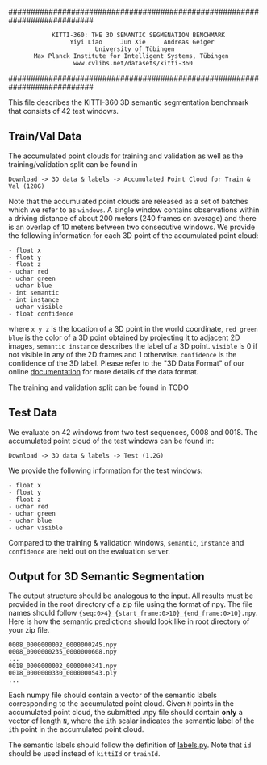 ###########################################################################

                KITTI-360: THE 3D SEMANTIC SEGMENATION BENCHMARK          
                     Yiyi Liao     Jun Xie     Andreas Geiger             
                            University of Tübingen                        
           Max Planck Institute for Intelligent Systems, Tübingen         
                      www.cvlibs.net/datasets/kitti-360                   

###########################################################################



This file describes the KITTI-360 3D semantic segmentation benchmark that consists of 42 test windows. 


## Train/Val Data ##

The accumulated point clouds for training and validation as well as the training/validation split can be found in 
```
Download -> 3D data & labels -> Accumulated Point Cloud for Train & Val (128G)
```
Note that the accumulated point clouds are released as a set of batches which we refer to as `windows`. A single window contains observations within a driving distance of about 200 meters (240 frames on average) and there is an overlap of 10 meters between two consecutive windows. We provide the following information for each 3D point of the accumulated point cloud:
```
- float x 
- float y
- float z
- uchar red
- uchar green
- uchar blue
- int semantic
- int instance
- uchar visible
- float confidence
```
where `x y z` is the location of a 3D point in the world coordinate, `red green blue` is the color of a 3D point obtained by projecting it to adjacent 2D images, `semantic instance` describes the label of a 3D point. `visible` is 0 if not visible in any of the 2D frames and 1 otherwise. `confidence` is the confidence of the 3D label. Please refer to the "3D Data Format" of our online [documentation](http://www.cvlibs.net/datasets/kitti-360/documentation.php) for more details of the data format. 

The training and validation split can be found in TODO


## Test Data ##

We evaluate on 42 windows from two test sequences, 0008 and 0018. The accumulated point cloud of the test windows can be found in:
```
Download -> 3D data & labels -> Test (1.2G)
```
We provide the following information for the test windows:
```
- float x 
- float y
- float z
- uchar red
- uchar green
- uchar blue
- uchar visible
```
Compared to the training & validation windows, `semantic`, `instance` and `confidence` are held out on the evaluation server.


## Output for 3D Semantic Segmentation ##

The output structure should be analogous to the input.
All results must be provided in the root directory of a zip file using the format of npy. The file names should follow `{seq:0>4}_{start_frame:0>10}_{end_frame:0>10}.npy`. Here is how the semantic predictions should look like in root directory of your zip file. 
```
0008_0000000002_0000000245.npy
0008_0000000235_0000000608.npy
...
0018_0000000002_0000000341.npy
0018_0000000330_0000000543.ply
...
```
Each numpy file should contain a vector of the semantic labels corresponding to the accumulated point cloud. Given `N` points in the accumulated point cloud, the submitted .npy file should contain __only__ a vector of length `N`, where the `i`th scalar indicates the semantic label of the `i`th point in the accumulated point cloud. 

The semantic labels should follow the definition of [labels.py](https://github.com/autonomousvision/kitti360Scripts/blob/master/kitti360scripts/helpers/labels.py). Note that `id` should be used instead of `kittiId` or `trainId`.
